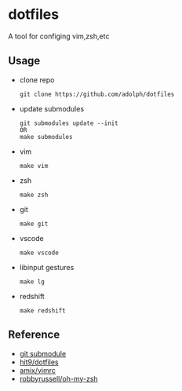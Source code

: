 # dotfiles

A tool for configing vim,zsh,etc

## Usage
- clone repo
    ```
    git clone https://github.com/adolph/dotfiles
    ```

- update submodules
    ```
    git submodules update --init
    OR
    make submodules
    ```

- vim
    ```
    make vim
    ```

- zsh
    ```
    make zsh
    ```

- git
    ```
    make git
    ```

- vscode
    ```
    make vscode
    ```

- libinput gestures
    ```
    make lg
    ```

- redshift
    ```
    make redshift
    ```

## Reference
- [git submodule](http://blog.csdn.net/wangjia55/article/details/24400501)
- [hit9/dotfiles](https://github.com/hit9/dotfiles)
- [amix/vimrc](https://github.com/amix/vimrc)
- [robbyrussell/oh-my-zsh](https://github.com/robbyrussell/oh-my-zsh)
